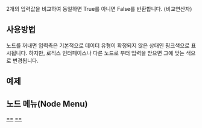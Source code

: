 <languages></languages>

2개의 입력값을 비교하여 동일하면 True를 아니면 False를 반환합니다.
(비교연산자)

## 사용방법

노드를 꺼내면 입력측은 기본적으로 데이터 유형이 확정되지 않은 상태인
핑크색으로 표시됩니다. 하지만, 로직스 인터페이스나 다른 노드로 부터
입력을 받으면 그에 맞는 색으로 변경됩니다.

## 예제

## 노드 메뉴(Node Menu)

[==](Category:Protoflux{{#translation:}} "wikilink")
[==](Category:Protoflux:Operators{{#translation:}} "wikilink")